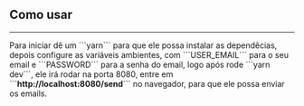 <h2>Como usar</h2>

<hr size="1px" color="gray"/>

<p>Para iniciar dê um ```yarn``` para que ele possa instalar as dependêcias,
depois configure as variáveis ambientes, com ```USER_EMAIL``` para o seu email e ```PASSWORD``` para 
a senha do email, logo após rode ```yarn dev```,
ele irá rodar na porta 8080, entre em ```<strong>http://localhost:8080/send</strong>``` no navegador,
para que ele possa enviar os emails.
</p>
